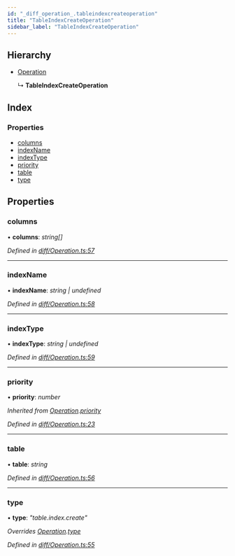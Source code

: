 ```yaml
---
id: "_diff_operation_.tableindexcreateoperation"
title: "TableIndexCreateOperation"
sidebar_label: "TableIndexCreateOperation"
---
```


## Hierarchy

* [Operation](_diff_operation_.operation.md)

  ↳ **TableIndexCreateOperation**

## Index

### Properties

* [columns](_diff_operation_.tableindexcreateoperation.md#columns)
* [indexName](_diff_operation_.tableindexcreateoperation.md#indexname)
* [indexType](_diff_operation_.tableindexcreateoperation.md#indextype)
* [priority](_diff_operation_.tableindexcreateoperation.md#priority)
* [table](_diff_operation_.tableindexcreateoperation.md#table)
* [type](_diff_operation_.tableindexcreateoperation.md#type)

## Properties

###  columns

• **columns**: *string[]*

*Defined in [diff/Operation.ts:57](https://github.com/aerogear/graphback/blob/bc616b51/packages/graphql-migrations/src/diff/Operation.ts#L57)*

___

###  indexName

• **indexName**: *string | undefined*

*Defined in [diff/Operation.ts:58](https://github.com/aerogear/graphback/blob/bc616b51/packages/graphql-migrations/src/diff/Operation.ts#L58)*

___

###  indexType

• **indexType**: *string | undefined*

*Defined in [diff/Operation.ts:59](https://github.com/aerogear/graphback/blob/bc616b51/packages/graphql-migrations/src/diff/Operation.ts#L59)*

___

###  priority

• **priority**: *number*

*Inherited from [Operation](_diff_operation_.operation.md).[priority](_diff_operation_.operation.md#priority)*

*Defined in [diff/Operation.ts:23](https://github.com/aerogear/graphback/blob/bc616b51/packages/graphql-migrations/src/diff/Operation.ts#L23)*

___

###  table

• **table**: *string*

*Defined in [diff/Operation.ts:56](https://github.com/aerogear/graphback/blob/bc616b51/packages/graphql-migrations/src/diff/Operation.ts#L56)*

___

###  type

• **type**: *"table.index.create"*

*Overrides [Operation](_diff_operation_.operation.md).[type](_diff_operation_.operation.md#type)*

*Defined in [diff/Operation.ts:55](https://github.com/aerogear/graphback/blob/bc616b51/packages/graphql-migrations/src/diff/Operation.ts#L55)*

